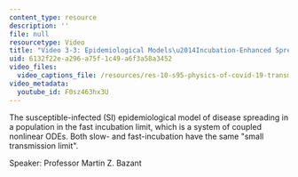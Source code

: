 ```yaml
---
content_type: resource
description: ''
file: null
resourcetype: Video
title: "Video 3-3: Epidemiological Models\u2014Incubation-Enhanced Spreading"
uid: 6132f22e-a296-a75f-1c49-a6f3a58a3452
video_files:
  video_captions_file: /resources/res-10-s95-physics-of-covid-19-transmission-fall-2020/lecture-videos/video-3-3-epidemiological-models2014incubation-enhanced-spreading/F0sz463hx3U.vtt
video_metadata:
  youtube_id: F0sz463hx3U
---
```


The susceptible-infected (SI) epidemiological model of disease spreading in a population in the fast incubation limit, which is a system of coupled nonlinear ODEs. Both slow- and fast-incubation have the same "small transmission limit".

Speaker: Professor Martin Z. Bazant